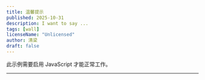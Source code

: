 ```yaml
---
title: 温馨提示
published: 2025-10-31
description: I want to say ...
tags: [wall]
licenseName: "Unlicensed"
author: 清梁
draft: false
---
```



<div class="notes-demo">
<link rel="stylesheet" href="/assets/notes.css">

<div id="board"></div>

<script src="/assets/notes.js" defer></script>

<noscript>此示例需要启用 JavaScript 才能正常工作。</noscript>
</div>

---


